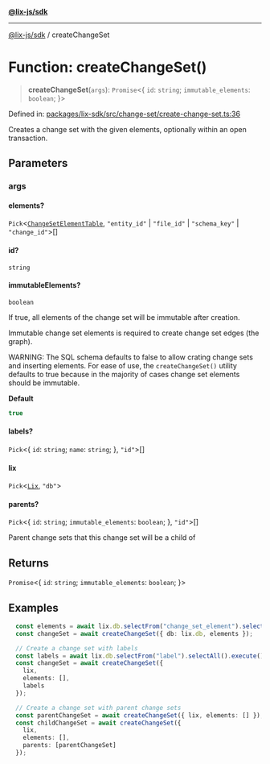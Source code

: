 [**@lix-js/sdk**](../README.md)

***

[@lix-js/sdk](../README.md) / createChangeSet

# Function: createChangeSet()

> **createChangeSet**(`args`): `Promise`\<\{ `id`: `string`; `immutable_elements`: `boolean`; \}\>

Defined in: [packages/lix-sdk/src/change-set/create-change-set.ts:36](https://github.com/opral/monorepo/blob/9bfa52db93cdc611a0e5ae280016f4a334c2a6ac/packages/lix-sdk/src/change-set/create-change-set.ts#L36)

Creates a change set with the given elements, optionally within an open transaction.

## Parameters

### args

#### elements?

`Pick`\<[`ChangeSetElementTable`](../type-aliases/ChangeSetElementTable.md), `"entity_id"` \| `"file_id"` \| `"schema_key"` \| `"change_id"`\>[]

#### id?

`string`

#### immutableElements?

`boolean`

If true, all elements of the change set will be immutable after creation.

Immutable change set elements is required to create change set edges (the graph).

WARNING: The SQL schema defaults to false to allow crating change sets
and inserting elements. For ease of use, the `createChangeSet()` utility
defaults to true because in the majority of cases change set elements should be immutable.

**Default**

```ts
true
```

#### labels?

`Pick`\<\{ `id`: `string`; `name`: `string`; \}, `"id"`\>[]

#### lix

`Pick`\<[`Lix`](../type-aliases/Lix.md), `"db"`\>

#### parents?

`Pick`\<\{ `id`: `string`; `immutable_elements`: `boolean`; \}, `"id"`\>[]

Parent change sets that this change set will be a child of

## Returns

`Promise`\<\{ `id`: `string`; `immutable_elements`: `boolean`; \}\>

## Examples

```ts
  const elements = await lix.db.selectFrom("change_set_element").selectAll().execute();
  const changeSet = await createChangeSet({ db: lix.db, elements });
  ```

```ts
  // Create a change set with labels
  const labels = await lix.db.selectFrom("label").selectAll().execute();
  const changeSet = await createChangeSet({
    lix,
    elements: [],
    labels
  });
  ```

```ts
  // Create a change set with parent change sets
  const parentChangeSet = await createChangeSet({ lix, elements: [] });
  const childChangeSet = await createChangeSet({
    lix,
    elements: [],
    parents: [parentChangeSet]
  });
  ```
